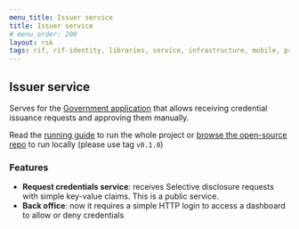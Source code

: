 ```yaml
---
menu_title: Issuer service
title: Issuer service
# menu_order: 200
layout: rsk
tags: rif, rif-identity, libraries, service, infrastructure, mobile, protocols, mvp, design, rbtc, defi, decentralized, quick-start, guides, tutorial, networks, dapps, tools, rootstock, rsk, ethereum, smart-contracts, install, get-started, how-to, mainnet, testnet, contracts, wallets, web3, crypto
---
```


## Issuer service

Serves for the [Government application](../../applications/issuer-app) that allows receiving credential issuance requests and approving them manually.

Read the [running guide](../../run) to run the whole project or [browse the open-source repo](https://github.com/rsksmart/rif-identity-services/tree/v0.1.0/services/issuer) to run locally (please use tag `v0.1.0`)

### Features

- **Request credentials service**: receives Selective disclosure requests with simple key-value claims. This is a public service.
- **Back office**: now it requires a simple HTTP login to access a dashboard to allow or deny credentials
